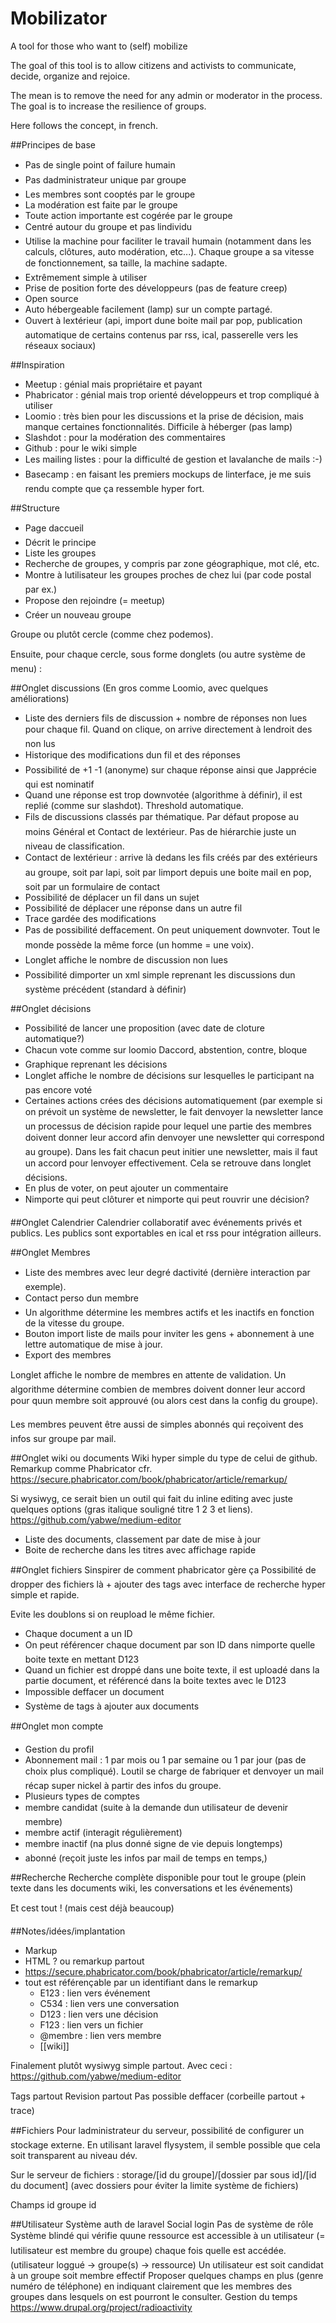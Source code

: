 # Mobilizator
A tool for those who want to (self) mobilize

The goal of this tool is to allow citizens and activists to communicate, decide, organize and rejoice.

The mean is to remove the need for any admin or moderator in the process. The goal is to increase the resilience of groups.

Here follows the concept, in french.

##Principes de base
* Pas de single point of failure humain
* Pas dadministrateur unique par groupe
* Les membres sont cooptés par le groupe
* La modération est faite par le groupe
* Toute action importante est cogérée par le groupe
* Centré autour du groupe et pas lindividu
* Utilise la machine pour faciliter le travail humain (notamment dans les calculs, clôtures, auto modération, etc...). Chaque groupe a sa vitesse de fonctionnement, sa taille, la machine sadapte.
* Extrêmement simple à utiliser
* Prise de position forte des développeurs (pas de feature creep)
* Open source
* Auto hébergeable facilement (lamp) sur un compte partagé.
* Ouvert à lextérieur (api, import dune boite mail par pop, publication automatique de certains contenus par rss, ical, passerelle vers les réseaux sociaux)

##Inspiration
* Meetup : génial mais propriétaire et payant
* Phabricator : génial mais trop orienté développeurs et trop compliqué à utiliser
* Loomio : très bien pour les discussions et la prise de décision, mais manque certaines fonctionnalités. Difficile à héberger (pas lamp)
* Slashdot : pour la modération des commentaires
* Github : pour le wiki simple
* Les mailing listes : pour la difficulté de gestion et lavalanche de mails :-)
* Basecamp : en faisant les premiers mockups de linterface, je me suis rendu compte que ça ressemble hyper fort.

##Structure
* Page daccueil
* Décrit le principe
* Liste les groupes
* Recherche de groupes, y compris par zone géographique, mot clé, etc.
* Montre à lutilisateur les groupes proches de chez lui (par code postal par ex.)
* Propose den rejoindre (= meetup)
* Créer un nouveau groupe

Groupe ou plutôt cercle (comme chez podemos).

Ensuite, pour chaque cercle, sous forme donglets (ou autre système de menu) :


##Onglet discussions
(En gros comme Loomio, avec quelques améliorations)
* Liste des derniers fils de discussion + nombre de réponses non lues pour chaque fil. Quand on clique, on arrive directement à lendroit des non lus
* Historique des modifications dun fil et des réponses
* Possibilité de +1 -1 (anonyme) sur chaque réponse ainsi que Japprécie qui est nominatif
* Quand une réponse est trop downvotée (algorithme à définir), il est replié (comme sur slashdot). Threshold automatique.
* Fils de discussions classés par thématique. Par défaut propose au moins Général et Contact de lextérieur. Pas de hiérarchie juste un niveau de classification.
* Contact de lextérieur : arrive là dedans les fils créés par des extérieurs au groupe, soit par lapi, soit par limport depuis une boite mail en pop, soit par un formulaire de contact
* Possibilité de déplacer un fil dans un sujet
* Possibilité de déplacer une réponse dans un autre fil
* Trace gardée des modifications
* Pas de possibilité deffacement. On peut uniquement downvoter. Tout le monde possède la même force (un homme = une voix).
* Longlet affiche le nombre de discussion non lues
* Possibilité dimporter un xml simple reprenant les discussions dun système précédent (standard à définir)


##Onglet décisions
* Possibilité de lancer une proposition (avec date de cloture automatique?)
* Chacun vote comme sur loomio Daccord, abstention, contre, bloque
* Graphique reprenant les décisions
* Longlet affiche le nombre de décisions sur lesquelles le participant na pas encore voté
* Certaines actions crées des décisions automatiquement (par exemple si on prévoit un système de newsletter, le fait denvoyer la newsletter lance un processus de décision rapide pour lequel une partie des membres doivent donner leur accord afin denvoyer une newsletter qui correspond au groupe). Dans les fait chacun peut initier une newsletter, mais il faut un accord pour lenvoyer effectivement. Cela se retrouve dans longlet décisions.
* En plus de voter, on peut ajouter un commentaire
* Nimporte qui peut clôturer et nimporte qui peut rouvrir une décision?

##Onglet Calendrier
Calendrier collaboratif avec événements privés et publics. Les publics sont exportables  en ical et rss pour intégration ailleurs.

##Onglet Membres
* Liste des membres avec leur degré dactivité (dernière interaction par exemple).
* Contact perso dun membre
* Un algorithme détermine les membres actifs et les inactifs en fonction de la vitesse du groupe.
* Bouton import liste de mails pour inviter les gens + abonnement à une lettre automatique de mise à jour.
* Export des membres

Longlet affiche le nombre de membres en attente de validation. Un algorithme détermine combien de membres doivent donner leur accord pour quun membre soit approuvé (ou alors cest dans la config du groupe).

Les membres peuvent être aussi de simples abonnés qui reçoivent des infos sur groupe par mail.

##Onglet wiki ou documents
Wiki hyper simple du type de celui de github. Remarkup comme Phabricator
cfr. https://secure.phabricator.com/book/phabricator/article/remarkup/

Si wysiwyg, ce serait bien un outil qui fait du inline editing avec juste quelques options (gras italique souligné titre 1 2 3 et liens). https://github.com/yabwe/medium-editor

* Liste des documents, classement par date de mise à jour
* Boite de recherche dans les titres avec affichage rapide


##Onglet fichiers
Sinspirer de comment phabricator gère ça
Possibilité de dropper des fichiers là + ajouter des tags avec interface de recherche hyper simple et rapide.

Evite les doublons si on reupload le même fichier.

* Chaque document a un ID
* On peut référencer chaque document par son ID dans nimporte quelle boite texte en mettant D123
* Quand un fichier est droppé dans une boite texte, il est uploadé dans la partie document, et référencé dans la boite textes avec le D123
* Impossible deffacer un document
* Système de tags à ajouter aux documents



##Onglet mon compte
* Gestion du profil
* Abonnement mail : 1 par mois ou 1 par semaine ou 1 par jour (pas de choix plus compliqué). Loutil se charge de fabriquer et denvoyer un mail récap super nickel à partir des infos du groupe.
* Plusieurs types de comptes
* membre candidat (suite à la demande dun utilisateur de devenir membre)
* membre actif (interagit régulièrement)
* membre inactif (na plus donné signe de vie depuis longtemps)
* abonné (reçoit juste les infos par mail de temps en temps,)



##Recherche
Recherche complète disponible pour tout le groupe (plein texte dans les documents wiki, les conversations et les événements)



Et cest tout ! (mais cest déjà beaucoup)

##Notes/idées/implantation
* Markup
* HTML ? ou remarkup partout
* https://secure.phabricator.com/book/phabricator/article/remarkup/
* tout est référençable par un identifiant dans le remarkup
    * E123 : lien vers événement
    * C534 : lien vers une conversation
    * D123 : lien vers une décision
    * F123 : lien vers un fichier
    * @membre : lien vers membre
    * [[wiki]]

Finalement plutôt wysiwyg simple partout. Avec ceci : https://github.com/yabwe/medium-editor

Tags partout
Revision partout
Pas possible deffacer (corbeille partout + trace)

##Fichiers
Pour ladministrateur du serveur, possibilité de configurer un stockage externe. En utilisant laravel flysystem, il semble possible que cela soit transparent au niveau dév.

Sur le serveur de fichiers :
storage/[id du groupe]/[dossier par sous id]/[id du document] (avec dossiers pour éviter la limite système de fichiers)

Champs
id
groupe id

##Utilisateur
Système auth de laravel
Social login
Pas de système de rôle
Système blindé qui vérifie quune ressource est accessible à un utilisateur (= lutilisateur est membre du groupe) chaque fois quelle est accédée. (utilisateur loggué -> groupe(s) -> ressource)
Un utilisateur est soit candidat à un groupe soit membre effectif
Proposer quelques champs en plus (genre numéro de téléphone) en indiquant clairement que les membres des groupes dans lesquels on est pourront le consulter.
Gestion du temps
https://www.drupal.org/project/radioactivity
